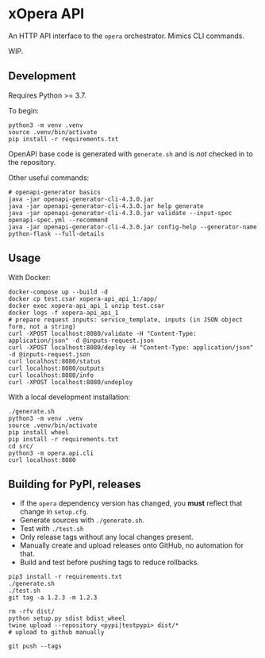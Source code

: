# xOpera API

An HTTP API interface to the `opera` orchestrator.
Mimics CLI commands.

WIP.

## Development

Requires Python >= 3.7.

To begin:

```shell script
python3 -m venv .venv
source .venv/bin/activate
pip install -r requirements.txt
```

OpenAPI base code is generated with `generate.sh` and is _not_ checked in to the repository.

Other useful commands:

```shell script
# openapi-generator basics
java -jar openapi-generator-cli-4.3.0.jar
java -jar openapi-generator-cli-4.3.0.jar help generate
java -jar openapi-generator-cli-4.3.0.jar validate --input-spec openapi-spec.yml --recommend
java -jar openapi-generator-cli-4.3.0.jar config-help --generator-name python-flask --full-details
```

## Usage

With Docker:

```shell script
docker-compose up --build -d
docker cp test.csar xopera-api_api_1:/app/
docker exec xopera-api_api_1 unzip test.csar
docker logs -f xopera-api_api_1
# prepare request inputs: service_template, inputs (in JSON object form, not a string)
curl -XPOST localhost:8080/validate -H "Content-Type: application/json" -d @inputs-request.json
curl -XPOST localhost:8080/deploy -H "Content-Type: application/json" -d @inputs-request.json
curl localhost:8080/status
curl localhost:8080/outputs
curl localhost:8080/info
curl -XPOST localhost:8080/undeploy
```

With a local development installation:

```shell script
./generate.sh
python3 -m venv .venv
source .venv/bin/activate
pip install wheel
pip install -r requirements.txt
cd src/
python3 -m opera.api.cli
curl localhost:8080
```

## Building for PyPI, releases

* If the `opera` dependency version has changed, you **must** reflect that change in `setup.cfg`.
* Generate sources with `./generate.sh`.
* Test with `./test.sh`
* Only release tags without any local changes present.
* Manually create and upload releases onto GitHub, no automation for that.
* Build and test before pushing tags to reduce rollbacks.

```shell script
pip3 install -r requirements.txt
./generate.sh
./test.sh
git tag -a 1.2.3 -m 1.2.3

rm -rfv dist/
python setup.py sdist bdist_wheel
twine upload --repository <pypi|testpypi> dist/*
# upload to github manually

git push --tags
```
